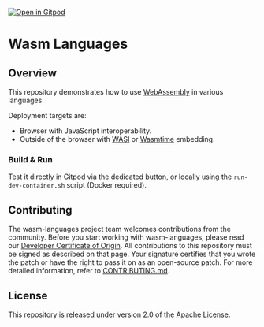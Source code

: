 [![Open in Gitpod](https://gitpod.io/button/open-in-gitpod.svg)](https://gitpod.io/#https://github.com/vmware-wasmstack/wasm-languages)

# Wasm Languages

## Overview

This repository demonstrates how to use [WebAssembly](https://webassembly.org/) in various languages.

Deployment targets are:
 - Browser with JavaScript interoperability.
 - Outside of the browser with [WASI](https://wasi.dev/) or [Wasmtime](https://wasmtime.dev/) embedding.

### Build & Run

Test it directly in Gitpod via the dedicated button, or locally using the `run-dev-container.sh` script (Docker required).

## Contributing

The wasm-languages project team welcomes contributions from the community. Before you start working with wasm-languages, please
read our [Developer Certificate of Origin](https://cla.vmware.com/dco). All contributions to this repository must be
signed as described on that page. Your signature certifies that you wrote the patch or have the right to pass it on
as an open-source patch. For more detailed information, refer to [CONTRIBUTING.md](CONTRIBUTING.md).

## License

This repository is released under version 2.0 of the [Apache License](https://www.apache.org/licenses/LICENSE-2.0).
